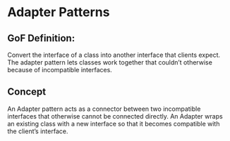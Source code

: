 # Adapter Patterns

## GoF Definition: 
Convert the interface of a class into another interface that clients expect. The adapter pattern lets classes work together that couldn’t otherwise because of incompatible interfaces.

## Concept 
An Adapter pattern acts as a connector between two incompatible interfaces that otherwise cannot be connected directly. An Adapter wraps an existing class with a new interface so that it becomes compatible with the client’s interface.
